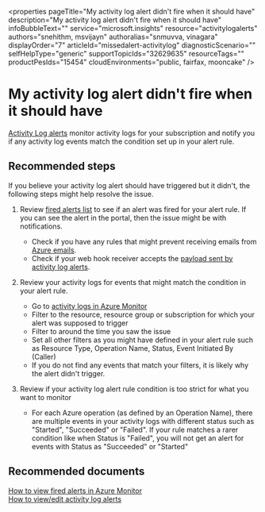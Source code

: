 <properties
	pageTitle="My activity log alert didn't fire when it should have"
	description="My activity log alert didn't fire when it should have"
	infoBubbleText=""
	service="microsoft.insights"
	resource="activitylogalerts"
	authors="snehithm, msvijayn"
	authoralias="snmuvva, vinagara"
	displayOrder="7"
	articleId="missedalert-activitylog"
	diagnosticScenario=""
	selfHelpType="generic"
	supportTopicIds="32629635"
	resourceTags=""
	productPesIds="15454"​
	cloudEnvironments="public, fairfax, mooncake"
/>

# My activity log alert didn't fire when it should have

[Activity Log alerts](https://docs.microsoft.com/azure/monitoring-and-diagnostics/monitoring-activity-log-alerts?toc=/azure/azure-monitor/toc.json) monitor activity logs for your subscription and notify you if any activity log events match the condition set up in your alert rule.

## **Recommended steps**

If you believe your activity log alert should have triggered but it didn't, the following steps might help resolve the issue.

1. Review [fired alerts list](https://ms.portal.azure.com/#blade/Microsoft_Azure_Monitoring/AzureMonitoringBrowseBlade/alertsV2) to see if an alert was fired for your alert rule. If you can see the alert in the portal, then the issue might be with notifications.
    - Check if you have any rules that might prevent receiving emails from [Azure emails](https://docs.microsoft.com/azure/azure-monitor/platform/action-groups#action-specific-information).
    - Check if your web hook receiver accepts the [payload sent by activity log alerts](https://docs.microsoft.com/azure/azure-monitor/platform/activity-log-alerts-webhook).

2. Review your activity logs for events that might match the condition in your alert rule.
    - Go to [activity logs in Azure Monitor](https://portal.azure.com/#blade/Microsoft_Azure_Monitoring/AzureMonitoringBrowseBlade/activityLog)
    - Filter to the resource, resource group or subscription for which your alert was supposed to trigger
    - Filter to around the time you saw the issue
    - Set all other filters as you might have defined in your alert rule such as Resource Type, Operation Name, Status, Event Initiated By (Caller)
    - If you do not find any events that match your filters, it is likely why the alert didn't trigger.

3. Review if your activity log alert rule condition is too strict for what you want to monitor
    - For each Azure operation (as defined by an Operation Name), there are multiple events in your activity logs with different status such as "Started", "Succeeded" or "Failed". If your rule matches a rarer condition like when Status is "Failed", you will not get an alert for events with Status as "Succeeded" or "Started"

## **Recommended documents**

[How to view fired alerts in Azure Monitor](https://docs.microsoft.com/azure/azure-monitor/platform/alerts-managing-alert-instances)<br>
[How to view/edit activity log alerts](https://docs.microsoft.com/azure/azure-monitor/platform/alerts-activity-log)<br>
